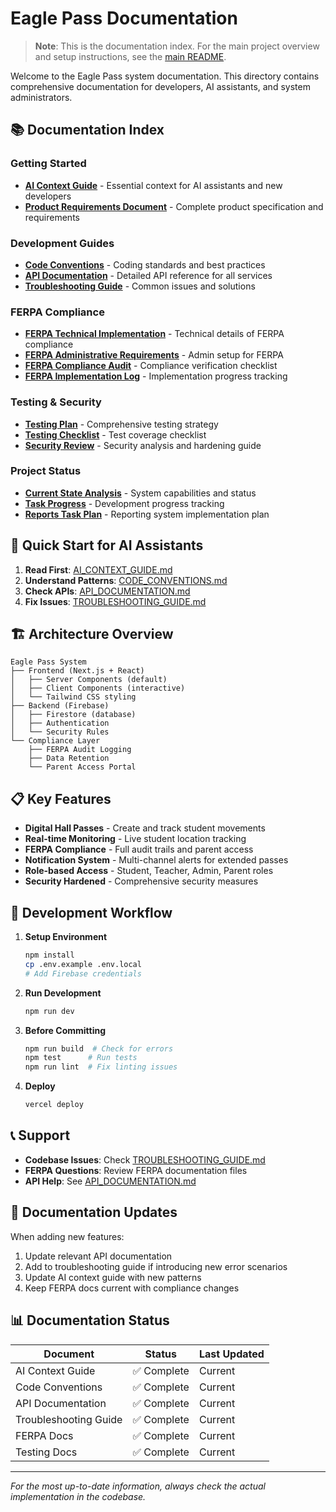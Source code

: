 # Eagle Pass Documentation

> **Note**: This is the documentation index. For the main project overview and setup instructions, see the [main README](../README.md).

Welcome to the Eagle Pass system documentation. This directory contains comprehensive documentation for developers, AI assistants, and system administrators.

## 📚 Documentation Index

### Getting Started
- **[AI Context Guide](./AI_CONTEXT_GUIDE.md)** - Essential context for AI assistants and new developers
- **[Product Requirements Document](./PRD.md)** - Complete product specification and requirements

### Development Guides
- **[Code Conventions](./CODE_CONVENTIONS.md)** - Coding standards and best practices
- **[API Documentation](./API_DOCUMENTATION.md)** - Detailed API reference for all services
- **[Troubleshooting Guide](./TROUBLESHOOTING_GUIDE.md)** - Common issues and solutions

### FERPA Compliance
- **[FERPA Technical Implementation](./FERPA_TECHNICAL_IMPLEMENTATION.md)** - Technical details of FERPA compliance
- **[FERPA Administrative Requirements](./FERPA_ADMINISTRATIVE_REQUIREMENTS.md)** - Admin setup for FERPA
- **[FERPA Compliance Audit](./FERPA_COMPLIANCE_AUDIT.md)** - Compliance verification checklist
- **[FERPA Implementation Log](./FERPA_IMPLEMENTATION_LOG.md)** - Implementation progress tracking

### Testing & Security
- **[Testing Plan](./TESTING_PLAN.md)** - Comprehensive testing strategy
- **[Testing Checklist](./TESTING_CHECKLIST.md)** - Test coverage checklist
- **[Security Review](./SECURITY_REVIEW_AND_HARDENING.md)** - Security analysis and hardening guide

### Project Status
- **[Current State Analysis](./CURRENT_STATE_ANALYSIS.md)** - System capabilities and status
- **[Task Progress](./TASK_PROGRESS.md)** - Development progress tracking
- **[Reports Task Plan](./REPORTS_TASK_PLAN.md)** - Reporting system implementation plan

## 🚀 Quick Start for AI Assistants

1. **Read First**: [AI_CONTEXT_GUIDE.md](./AI_CONTEXT_GUIDE.md)
2. **Understand Patterns**: [CODE_CONVENTIONS.md](./CODE_CONVENTIONS.md)
3. **Check APIs**: [API_DOCUMENTATION.md](./API_DOCUMENTATION.md)
4. **Fix Issues**: [TROUBLESHOOTING_GUIDE.md](./TROUBLESHOOTING_GUIDE.md)

## 🏗️ Architecture Overview

```
Eagle Pass System
├── Frontend (Next.js + React)
│   ├── Server Components (default)
│   ├── Client Components (interactive)
│   └── Tailwind CSS styling
├── Backend (Firebase)
│   ├── Firestore (database)
│   ├── Authentication
│   └── Security Rules
└── Compliance Layer
    ├── FERPA Audit Logging
    ├── Data Retention
    └── Parent Access Portal
```

## 📋 Key Features

- **Digital Hall Passes** - Create and track student movements
- **Real-time Monitoring** - Live student location tracking
- **FERPA Compliance** - Full audit trails and parent access
- **Notification System** - Multi-channel alerts for extended passes
- **Role-based Access** - Student, Teacher, Admin, Parent roles
- **Security Hardened** - Comprehensive security measures

## 🔧 Development Workflow

1. **Setup Environment**
   ```bash
   npm install
   cp .env.example .env.local
   # Add Firebase credentials
   ```

2. **Run Development**
   ```bash
   npm run dev
   ```

3. **Before Committing**
   ```bash
   npm run build  # Check for errors
   npm test      # Run tests
   npm run lint  # Fix linting issues
   ```

4. **Deploy**
   ```bash
   vercel deploy
   ```

## 📞 Support

- **Codebase Issues**: Check [TROUBLESHOOTING_GUIDE.md](./TROUBLESHOOTING_GUIDE.md)
- **FERPA Questions**: Review FERPA documentation files
- **API Help**: See [API_DOCUMENTATION.md](./API_DOCUMENTATION.md)

## 🔄 Documentation Updates

When adding new features:
1. Update relevant API documentation
2. Add to troubleshooting guide if introducing new error scenarios
3. Update AI context guide with new patterns
4. Keep FERPA docs current with compliance changes

## 📊 Documentation Status

| Document | Status | Last Updated |
|----------|--------|--------------|
| AI Context Guide | ✅ Complete | Current |
| Code Conventions | ✅ Complete | Current |
| API Documentation | ✅ Complete | Current |
| Troubleshooting Guide | ✅ Complete | Current |
| FERPA Docs | ✅ Complete | Current |
| Testing Docs | ✅ Complete | Current |

---

*For the most up-to-date information, always check the actual implementation in the codebase.* 